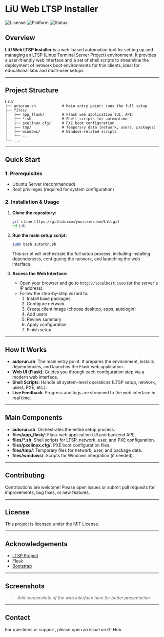 # LiU Web LTSP Installer

![License](https://img.shields.io/badge/license-MIT-blue.svg)
![Platform](https://img.shields.io/badge/platform-Linux-blue)
![Status](https://img.shields.io/badge/status-active-brightgreen)

## Overview

**LiU Web LTSP Installer** is a web-based automation tool for setting up and managing an LTSP (Linux Terminal Server Project) environment. It provides a user-friendly web interface and a set of shell scripts to streamline the deployment of network boot environments for thin clients, ideal for educational labs and multi-user setups.

---

## Project Structure

```
LiU/
├── autorun.sh            # Main entry point: runs the full setup
├── files/
│   ├── app_flask/        # Flask web application (UI, API)
│   ├── *.sh              # Shell scripts for automation
│   ├── pxelinux.cfg/     # PXE boot configuration
│   ├── tmp/              # Temporary data (network, users, packages)
│   ├── windows/          # Windows-related scripts
│   └── ...
└── ...
```

---

## Quick Start

### 1. Prerequisites
- Ubuntu Server (recommended)
- Root privileges (required for system configuration)

### 2. Installation & Usage

1. **Clone the repository:**
   ```bash
   git clone https://github.com/yourusername/LiU.git
   cd LiU
   ```
2. **Run the main setup script:**
   ```bash
   sudo bash autorun.sh
   ```
   This script will orchestrate the full setup process, including installing dependencies, configuring the network, and launching the web interface.

3. **Access the Web Interface:**
   - Open your browser and go to `http://localhost:5000` (or the server's IP address).
   - Follow the step-by-step wizard to:
     1. Install base packages
     2. Configure network
     3. Create client image (choose desktop, apps, autologin)
     4. Add users
     5. Review summary
     6. Apply configuration
     7. Finish setup

---

## How It Works

- **autorun.sh**: The main entry point. It prepares the environment, installs dependencies, and launches the Flask web application.
- **Web UI (Flask)**: Guides you through each configuration step via a modern web interface.
- **Shell Scripts**: Handle all system-level operations (LTSP setup, network, users, PXE, etc.).
- **Live Feedback**: Progress and logs are streamed to the web interface in real time.

---

## Main Components

- **autorun.sh**: Orchestrates the entire setup process.
- **files/app_flask/**: Flask web application (UI and backend API).
- **files/*.sh**: Shell scripts for LTSP, network, user, and PXE configuration.
- **files/pxelinux.cfg/**: PXE boot configuration files.
- **files/tmp/**: Temporary files for network, user, and package data.
- **files/windows/**: Scripts for Windows integration (if needed).

---

## Contributing

Contributions are welcome! Please open issues or submit pull requests for improvements, bug fixes, or new features.

---

## License

This project is licensed under the MIT License.

---

## Acknowledgements

- [LTSP Project](https://ltsp.org/)
- [Flask](https://flask.palletsprojects.com/)
- [Bootstrap](https://getbootstrap.com/)

---

## Screenshots

> _Add screenshots of the web interface here for better presentation._

---

## Contact

For questions or support, please open an issue on GitHub.
